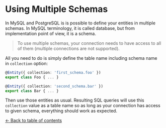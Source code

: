 ---
---

# Using Multiple Schemas

In MySQL and PostgreSQL is is possible to define your entities in multiple schemas. In MySQL 
terminology, it is called database, but from implementation point of view, it is a schema. 

> To use multiple schemas, your connection needs to have access to all of them (multiple 
> connections are not supported).

All you need to do is simply define the table name including schema name in `collection` option:

```typescript
@Entity({ collection: 'first_schema.foo' })
export class Foo { ... }

@Entity({ collection: 'second_schema.bar' })
export class Bar { ... }
```

Then use those entities as usual. Resulting SQL queries will use this `collection` value as a 
table name so as long as your connection has access to given schema, everything should work 
as expected.

[&larr; Back to table of contents](index.md#table-of-contents)
